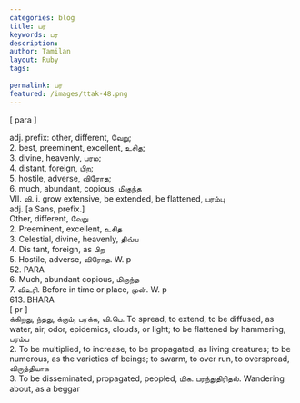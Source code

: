 ```yaml
---
categories: blog
title: பர
keywords: பர
description: 
author: Tamilan
layout: Ruby
tags: 
 
permalink: பர
featured: /images/ttak-48.png
---
```

  
[ para ]  
  
adj. prefix: other, different, வேறு;  
2. best, preeminent, excellent, உசித;  
3. divine, heavenly, பரம;  
4. distant, foreign, பிற;  
5. hostile, adverse, விரோத;  
6. much, abundant, copious, மிகுந்த  
VII. வி. i. grow extensive, be extended, be flattened, பரம்பு  
adj. [a Sans, prefix.]  
Other, different, வேறு  
2. Preeminent, excellent, உசித  
3. Celestial, divine, heavenly, திவ்ய  
4. Dis tant, foreign, as பிற  
5. Hostile, adverse, விரோத. W. p  
52. PARA  
6. Much, abundant copious, மிகுந்த  
7. விஉரி. Before in time or place, முன். W. p  
613. BHARA  
[ pr ]  
க்கிறது, ந்தது, க்கும், பரக்க, வி.பெ. To spread, to extend, to be diffused, as water, air, odor, epidemics, clouds, or light; to be flattened by hammering, பரம்ப  
2. To be multiplied, to increase, to be propagated, as living creatures; to be numerous, as the varieties of beings; to swarm, to over run, to overspread, விருத்தியாக  
3. To be disseminated, propagated, peopled, மிக. பரந்துதிரிதல். Wandering about, as a beggar